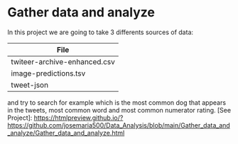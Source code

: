 # Gather data and analyze

In this project we are going to take 3 differents sources of data:

| File | 
| ------ | 
| twiteer-archive-enhanced.csv |
| image-predictions.tsv | 
| tweet-json | 


and try to search for example which is the most common dog that appears in the tweets, most common word and most common numerator rating. [See Project]: https://htmlpreview.github.io/?https://github.com/josemaria500/Data_Analysis/blob/main/Gather_data_and_analyze/Gather_data_and_analyze.html

 